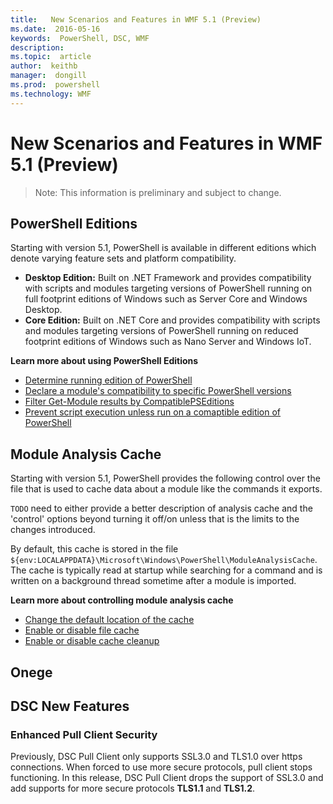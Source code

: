 ```yaml
---
title:   New Scenarios and Features in WMF 5.1 (Preview)
ms.date:  2016-05-16
keywords:  PowerShell, DSC, WMF
description:  
ms.topic:  article
author:  keithb
manager:  dongill
ms.prod:  powershell
ms.technology: WMF
---
```


# New Scenarios and Features in WMF 5.1 (Preview) #

> Note: This information is preliminary and subject to change.

## PowerShell Editions ##
Starting with version 5.1, PowerShell is available in different editions which denote varying feature sets and platform compatibility.

- **Desktop Edition:** Built on .NET Framework and provides compatibility with scripts and modules targeting versions of PowerShell running on full footprint editions of Windows such as Server Core and Windows Desktop.
- **Core Edition:** Built on .NET Core and provides compatibility with scripts and modules targeting versions of PowerShell running on reduced footprint editions of Windows such as Nano Server and Windows IoT.

**Learn more about using PowerShell Editions**
- [Determine running edition of PowerShell]()
- [Declare a module's compatibility to specific PowerShell versions]()
- [Filter Get-Module results by CompatiblePSEditions]()
- [Prevent script execution unless run on a comaptible edition of PowerShell]()

## Module Analysis Cache ##
Starting with version 5.1, PowerShell provides the following control
over the file that is used to cache data about a module like the commands it exports.

`TODO` need to either provide a better description of analysis cache and the 'control' options beyond turning it off/on unless that is the limits to the changes introduced.

By default, this cache is stored in the file `${env:LOCALAPPDATA}\Microsoft\Windows\PowerShell\ModuleAnalysisCache`.
The cache is typically read at startup while searching for a command
and is written on a background thread sometime after a module is imported.

**Learn more about controlling module analysis cache**
- [Change the default location of the cache]()
- [Enable or disable file cache]()
- [Enable or disable cache cleanup]()

## Onege

## DSC New Features
### Enhanced Pull Client Security
Previously, DSC Pull Client only supports SSL3.0 and TLS1.0 over https connections. When forced to use more secure protocols, pull client stops functioning. In this release, DSC Pull Client drops the support of SSL3.0 and add supports for more secure protocols **TLS1.1** and **TLS1.2**.  
